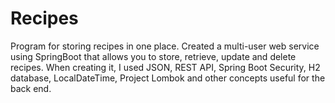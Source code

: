# Recipes
Program for storing recipes in one place.
Created a multi-user web service using SpringBoot that allows you to store, retrieve, update and delete recipes.
When creating it, I used JSON, REST API, Spring Boot Security, H2 database, LocalDateTime, Project Lombok and other concepts useful for the back end.
